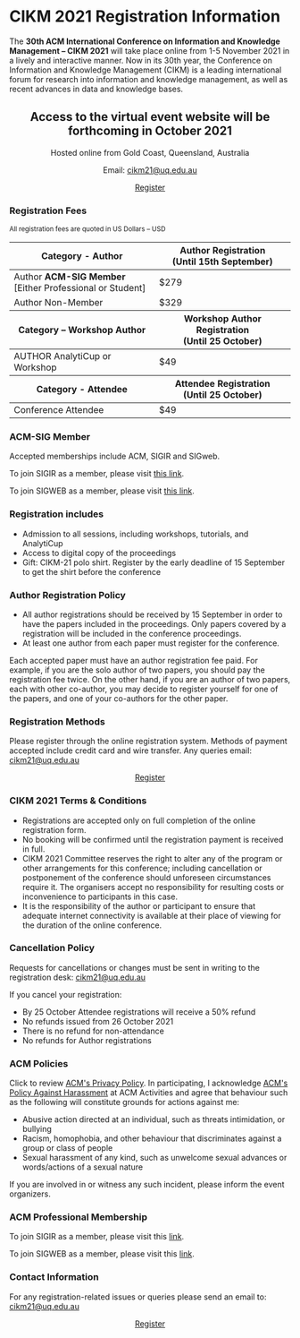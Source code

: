 # CIKM 2021 Registration Information

The **30th ACM International Conference on Information and Knowledge Management – CIKM 2021** will take place online from 1-5 November 2021 in a lively and interactive manner. Now in its 30th year, the Conference on Information and Knowledge Management (CIKM) is a leading international forum for research into information and knowledge management, as well as recent advances in data and knowledge bases.

<center>
<h2>Access to the virtual event website will be forthcoming in October 2021</h2>

<p>Hosted online from Gold Coast, Queensland, Australia</p>
<p>Email: <a href="mailto:cikm21@uq.edu.au">cikm21@uq.edu.au</a></p>

<a href="https://cvent.me/av1nnD" class="btn btn-primary btn-lg">Register</a>
</center> 

### Registration Fees

<small>All registration fees are quoted in US Dollars – USD</small>

<div class="table-responsive">
<table class="table table-bordered">
<thead>
<tr class="info">
<th>Category - Author</th>
<th>Author Registration<br/>(Until 15th September)</th>
</tr>
</thead>
<tbody>
<tr>
    <td>Author <b>ACM-SIG Member</b> <br/>
    [Either Professional or Student]</td>
    <td>$279</td>
</tr>
<tr>
    <td>Author Non-Member</td>
    <td>$329</td>
</tr>
</tbody>
<thead>
<tr class="info">
<th>Category – Workshop Author</th>
<th> Workshop Author Registration<br/>(Until 25 October)</th>
</tr>
</thead>
<tr>
    <td>AUTHOR AnalytiCup or Workshop</td>
    <td>$49</td>
</tr>
<thead>
<tr class="info">
<th>Category - Attendee</th>
<th>Attendee Registration<br/>(Until 25 October)
</th>
</tr>
</thead>
<tbody>
<tr>
    <td>Conference Attendee</td>
    <td>$49</td>
</tr>
</tbody>
</table>
</div>

### ACM-SIG Member

Accepted memberships include ACM, SIGIR and SIGweb. 

To join SIGIR as a member, please visit [this link](https://sigir.org/general-information/membership/).

To join SIGWEB as a member, please visit [this link](https://www.sigweb.org/about-sigweb/join-acm-sigweb).

### Registration includes
 - Admission to all sessions, including workshops, tutorials, and AnalytiCup
 - Access to digital copy of the proceedings
 - Gift: CIKM-21 polo shirt. Register by the early deadline of 15 September to get the shirt before the conference

### Author Registration Policy

 - All author registrations should be received by 15 September in order to have the papers included in the proceedings. Only papers covered by a registration will be included in the conference proceedings.
 - At least one author from each paper must register for the conference.

<div class="alert alert-danger" role="alert">Each accepted paper must have an author registration fee paid. For example, if you are the solo author of two papers, you should pay the registration fee twice. On the other hand, if you are an author of two papers, each with other co-author, you may decide to register yourself for one of the papers, and one of your co-authors for the other paper. </div> 

### Registration Methods

Please register through the online registration system. Methods of payment accepted include credit card and wire transfer. Any queries email: [cikm21@uq.edu.au](mailto:cikm21@uq.edu.au)

<center>
<a href="https://cvent.me/av1nnD" class="btn btn-primary btn-lg">Register</a>
</center> 

### CIKM 2021 Terms & Conditions
 - Registrations are accepted only on full completion of the online registration form.
 - No booking will be confirmed until the registration payment is received in full.
 - CIKM 2021 Committee reserves the right to alter any of the program or other arrangements for this conference; including cancellation or postponement of the conference should unforeseen circumstances require it. The organisers accept no responsibility for resulting costs or inconvenience to participants in this case.
 - It is the responsibility of the author or participant to ensure that adequate internet connectivity is available at their place of viewing for the duration of the online conference.

### Cancellation Policy

Requests for cancellations or changes must be sent in writing to the registration desk: [cikm21@uq.edu.au](mailto:cikm21@uq.edu.au)

If you cancel your registration:
 - By 25 October Attendee registrations will receive a 50% refund
 - No refunds issued from 26 October 2021
 - There is no refund for non-attendance
 - No refunds for Author registrations

### ACM Policies

Click to review [ACM's Privacy Policy](https://www.acm.org/about-acm/privacy-policy).  In participating, I acknowledge [ACM's Policy Against Harassment](https://www.acm.org/about-acm/policy-against-harassment) at ACM Activities and agree that behaviour such as the following will constitute grounds for actions against me:

 - Abusive action directed at an individual, such as threats intimidation, or bullying
 - Racism, homophobia, and other behaviour that discriminates against a group or class of people
 - Sexual harassment of any kind, such as unwelcome sexual advances or words/actions of a sexual nature

If you are involved in or witness any such incident, please inform the event organizers. 

### ACM Professional Membership

To join SIGIR as a member, please visit this [link](https://sigir.org/general-information/membership/).

To join SIGWEB as a member, please visit this [link](https://www.sigweb.org/about-sigweb/join-acm-sigweb).

### Contact Information

For any registration-related issues or queries please send an email to: [cikm21@uq.edu.au](mailto:cikm21@uq.edu.au)

<center>
<a href="https://cvent.me/av1nnD" class="btn btn-primary btn-lg">Register</a>
</center> 
